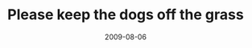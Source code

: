 ---
layout: base.njk
title : 'Please keep the dogs off the grass' 
view_title : 'Please keep the dogs off the grass' 
year : '2009' 
date : '2009-08-06' 
img_file : '/drawing/pleasekeepthedogsoffthegrass.png' 
html_file : 'pleasekeepthedogsoffthegrass' 
next_html : 'ijustneedtowaithtisout.html' 
year_order : '218' 
permalink : "title/{{html_file}}.html"
---